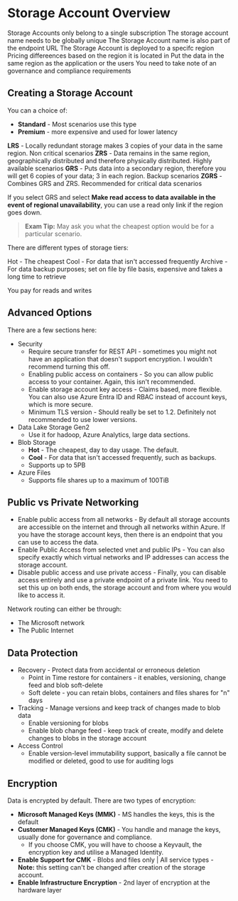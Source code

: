 # Storage Account Overview

Storage Accounts only belong to a single subscription
The storage account name needs to be globally unique
The Storage Account name is also part of the endpoint URL
The Storage Account is deployed to a specifc region
Pricing differeences based on the region it is located in
Put the data in the same region as the application or the users
You need to take note of an governance and compliance requirements

## Creating a Storage Account  

You can a choice of:

- **Standard** - Most scenarios use this type
- **Premium** - more expensive and used for lower latency

**LRS** - Locally redundant storage makes 3 copies of your data in the same region. Non critical scenarios
**ZRS** - Data remains in the same region, geographically distributed and therefore physically distributed. Highly available scenarios
**GRS** - Puts data into a secondary region, therefore you will get 6 copies of your data; 3 in each region. Backup scenarios
**ZGRS** - Combines GRS and ZRS. Recommended for critical data scenarios

If you select GRS and select **Make read access to data available in the event of regional unavailability**, you can use a read only link if the region goes down.

> **Exam Tip:** May ask you what the cheapest option would be for a particular scenario.

There are different types of storage tiers:

Hot - The cheapest
Cool - For data that isn't accessed frequently
Archive - For data backup purposes; set on file by file basis, expensive and takes a long time to retrieve

You pay for reads and writes

## Advanced Options  

There are a few sections here:  

- Security
  - Require secure transfer for REST API - sometimes you might not have an application that doesn't support encryption. I wouldn't recommend turning this off.
  - Enabling public access on containers - So you can allow public access to your container. Again, this isn't recommended.
  - Enable storage account key access - Claims based, more flexible. You can also use Azure Entra ID and RBAC instead of account keys, which is more secure.
  - Minimum TLS version - Should really be set to 1.2. Definitely not recommended to use lower versions.
- Data Lake Storage Gen2
  - Use it for hadoop, Azure Analytics, large data sections.
- Blob Storage
  - **Hot** - The cheapest, day to day usage. The default.
  - **Cool** - For data that isn't accessed frequently, such as backups.
  - Supports up to 5PB
- Azure Files
  - Supports file shares up to a maximum of 100TiB

## Public vs Private Networking

- Enable public access from all networks - By default all storage accounts are accessible on the internet and through all networks within Azure. If you have the storage account keys, then there is an endpoint that you can use to access the data.
- Enable Public Access from selected vnet and public IPs - You can also specify exactly which virtual networks and IP addresses can access the storage account.
- Disable public access and use private access - Finally, you can disable access entirely and use a private endpoint of a private link. You need to set this up on both ends, the storage account and from where you would like to access it.

Network routing can either be through:

- The Microsoft network
- The Public Internet

## Data Protection

- Recovery - Protect data from accidental or erroneous deletion
  - Point in Time restore for containers - it enables, versioning, change feed and blob soft-delete
  - Soft delete - you can retain blobs, containers and files shares for "n" days
- Tracking - Manage versions and keep track of changes made to blob data
  - Enable versioning for blobs
  - Enable blob change feed - keep track of create, modify and delete changes to blobs in the storage account
- Access Control
  - Enable version-level immutability support, basically a file cannot be modified or deleted, good to use for auditing logs
  
## Encryption

Data is encrypted by default. There are two types of encryption:

- **Microsoft Managed Keys (MMK)** - MS handles the keys, this is the default
- **Customer Managed Keys (CMK)** - You handle and manage the keys, usually done for governance and compliance.
  - If you choose CMK, you will have to choose a Keyvault, the encryption key and utilise a Managed Identity.
- **Enable Support for CMK** - Blobs and files only | All service types - **Note:** this setting can't be changed after creation of the storage account.
- **Enable Infrastructure Encryption** - 2nd layer of encryption at the hardware layer
